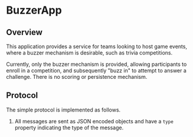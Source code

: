 # BuzzerApp

## Overview
This application provides a service for teams looking to host game events,
where a buzzer mechanism is desirable, such as trivia competitions.

Currently, only the buzzer mechanism is provided, allowing participants
to enroll in a competition, and subsequently "buzz in" to attempt to answer
a challenge. There is no scoring or persistence mechanism.

## Protocol
The simple protocol is implemented as follows.

1. All messages are sent as JSON encoded objects and have a `type` property
indicating the type of the message.
